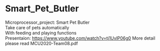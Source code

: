 # Smart_Pet_Butler
Microprocessor_project: Smart Pet Butler  
Take care of pets automatically  
With feeding and playing functions  
Presentaion: https://www.youtube.com/watch?v=tj1UvlP06g0
More detail please read MCU2020-Team08.pdf

